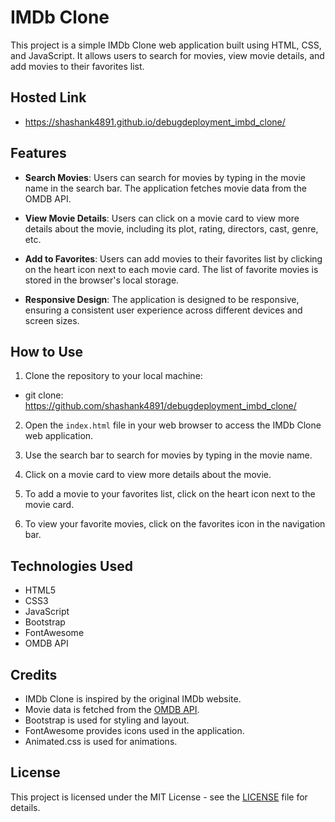 
# IMDb Clone

This project is a simple IMDb Clone web application built using HTML, CSS, and JavaScript. It allows users to search for movies, view movie details, and add movies to their favorites list.

## Hosted Link

- https://shashank4891.github.io/debugdeployment_imbd_clone/

## Features

- **Search Movies**: Users can search for movies by typing in the movie name in the search bar. The application fetches movie data from the OMDB API.

- **View Movie Details**: Users can click on a movie card to view more details about the movie, including its plot, rating, directors, cast, genre, etc.

- **Add to Favorites**: Users can add movies to their favorites list by clicking on the heart icon next to each movie card. The list of favorite movies is stored in the browser's local storage.

- **Responsive Design**: The application is designed to be responsive, ensuring a consistent user experience across different devices and screen sizes.

## How to Use

1. Clone the repository to your local machine:

- git clone: https://github.com/shashank4891/debugdeployment_imbd_clone/


2. Open the `index.html` file in your web browser to access the IMDb Clone web application.

3. Use the search bar to search for movies by typing in the movie name.

4. Click on a movie card to view more details about the movie.

5. To add a movie to your favorites list, click on the heart icon next to the movie card.

6. To view your favorite movies, click on the favorites icon in the navigation bar.

## Technologies Used

- HTML5
- CSS3
- JavaScript
- Bootstrap
- FontAwesome
- OMDB API

## Credits

- IMDb Clone is inspired by the original IMDb website.
- Movie data is fetched from the [OMDB API](http://www.omdbapi.com/).
- Bootstrap is used for styling and layout.
- FontAwesome provides icons used in the application.
- Animated.css is used for animations.

## License

This project is licensed under the MIT License - see the [LICENSE](LICENSE) file for details.


